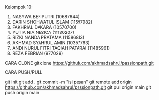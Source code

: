 Kelompok 10:
1. NASYWA BEFIPUTRI (10687644)
2. DARIN SHOHWATUL ISLAM (11597982)
3. FAKHRIAL DAKARA (10570700)
4. YUTIA NIA NESICA (11130207)
5. RIZKI NANDA PRATAMA (11586813)
6. AKHMAD SYAHRUL AMIN (10357763)
7. ANDI NURUL FITRI TAQIAH PATARAI (11485961)
8. REZA FEBRIAN (977029)

CARA CLONE
git clone https://github.com/akhmadsahrul/passionpath.git

CARA PUSH/PULL

git init
git add .
git commit -m "isi pesan"
git remote add origin https://github.com/akhmadsahrul/passionpath.git
git pull origin main
git push origin main
